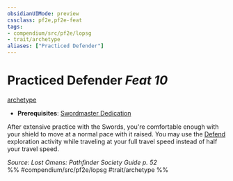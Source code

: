 ```yaml
---
obsidianUIMode: preview
cssclass: pf2e,pf2e-feat
tags:
- compendium/src/pf2e/lopsg
- trait/archetype
aliases: ["Practiced Defender"]
---
```

# Practiced Defender  *Feat 10*  
[archetype](../../rules/traits/archetype.md)  

- **Prerequisites**: [Swordmaster Dedication](swordmaster-dedication-locg.md)

After extensive practice with the Swords, you're comfortable enough with your shield to move at a normal pace with it raised. You may use the [Defend](../../rules/actions/defend.md) exploration activity while traveling at your full travel speed instead of half your travel speed.

*Source: Lost Omens: Pathfinder Society Guide p. 52*  
%% #compendium/src/pf2e/lopsg #trait/archetype %%